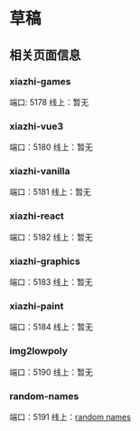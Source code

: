 # 草稿

## 相关页面信息

### xiazhi-games

端口: 5178
线上：暂无

### xiazhi-vue3

端口：5180
线上：暂无

### xiazhi-vanilla

端口：5181
线上：暂无

### xiazhi-react

端口：5182
线上：暂无

### xiazhi-graphics

端口：5183
线上：暂无

### xiazhi-paint

端口：5184
线上：暂无

### img2lowpoly

端口：5190
线上：暂无

### random-names

端口：5191
线上：[random names](https://jingdezhe.github.io/random-names/)
